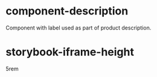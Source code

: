 # component-description
Component with label used as part of product description. 

# storybook-iframe-height
5rem